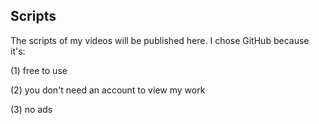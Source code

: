 ## Scripts

The scripts of my videos will be published here. I chose GitHub because it's:



(1) free to use

(2) you don't need an account to view my work

(3) no ads

